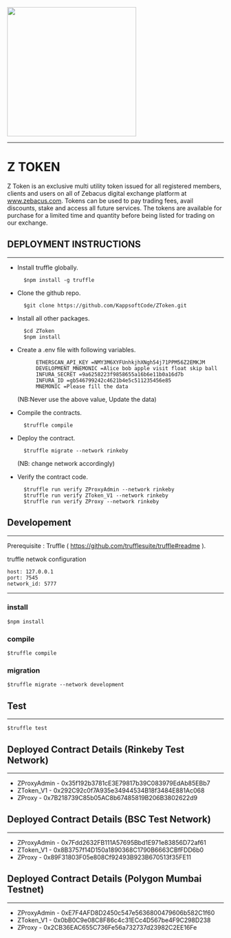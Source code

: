 <img src="https://www.zebacus.com/img/logo/zebacus-brand-logo.png" width="300">

-------

# Z TOKEN

Z Token is an exclusive multi utility token issued for all registered members, clients and users on all of Zebacus digital exchange platform at www.zebacus.com. Tokens can be used to pay trading fees, avail discounts, stake and access all future services. The tokens are available for purchase for a limited time and quantity before being listed for trading on our exchange.


## DEPLOYMENT INSTRUCTIONS
----

* Install truffle globally.

        $npm install -g truffle

* Clone the github repo.

        $git clone https://github.com/KappsoftCode/ZToken.git

* Install all other packages.

        $cd ZToken
        $npm install

* Create a .env file with following variables.

            ETHERSCAN_API_KEY =NMY3M6XYFUnhkjhXNgh54j71PPM56Z2EMKJM
            DEVELOPMENT_MNEMONIC =Alice bob apple visit float skip ball 
            INFURA_SECRET =9a6258223f9858655a16b6e11b0a16d7b
            INFURA_ID =gb546799242c4621b4e5c511235456e85
            MNEMONIC =Please fill the data
    (NB:Never use the above value, Update the data)

* Compile the contracts.

        $truffle compile

* Deploy the contract.
        
        $truffle migrate --network rinkeby
    (NB: change network accordingly)

* Verify the contract code.

        $truffle run verify ZProxyAdmin --network rinkeby
        $truffle run verify ZToken_V1 --network rinkeby
        $truffle run verify ZProxy --network rinkeby

## Developement
---

Prerequisite : Truffle ( https://github.com/trufflesuite/truffle#readme ).

truffle netwok configuration 
```
host: 127.0.0.1
port: 7545
network_id: 5777
```
----
### install

```
$npm install
```
### compile
```
$truffle compile
```
### migration 
```
$truffle migrate --network development
```

## Test
---

```
$truffle test
```        

## Deployed Contract Details (Rinkeby Test Network)
-------------------------------------------------------------------

* ZProxyAdmin - 0x35f192b3781cE3E79817b39C083979EdAb85EBb7
* ZToken_V1   - 0x292C92c0f7A935e34944534B18f3484E881Ac068
* ZProxy      - 0x7B218739C85b05AC8b67485819B206B3802622d9

## Deployed Contract Details (BSC Test Network)
-------------------------------------------------------------------

* ZProxyAdmin - 0x7Fdd2632FB111A57695Bbd1E971e83856D72af61
* ZToken_V1   - 0x8B3757f14D150a1890368C1790B6663CBfFDD6b0
* ZProxy      - 0x89F31803F05e808Cf92493B923B670513f35FE11

## Deployed Contract Details (Polygon Mumbai Testnet)
-------------------------------------------------------------------

* ZProxyAdmin - 0xE7F4AFD8D2450c547e5636800479606b582C1f60
* ZToken_V1   - 0x0bB0C9e08C8F86c4c31ECc4D567be4F9C298D238
* ZProxy      - 0x2CB36EAC655C736Fe56a732737d23982C2EE16Fe
